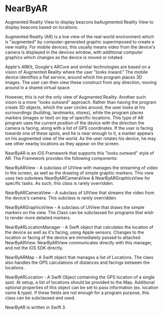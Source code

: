 # NearByAR
Augmented Reality View to display beacons baAugmented Reality View to display beacons based on locations.

Augmented Reality (AR) is a live view of the real-world environment which is "augmented" by computer-generated graphic superimposed to create a new reality. For mobile devices, this usually means video from the device's camera is displayed in the devices window, with additional computer graphics which changes as the device is moved or rotated.

Apple's ARKit, Google's ARCore and similar technologies are based on a vision of Augmented Reality where the user "looks inward." The mobile device identifies a flat service, around which the program places 3D images. The user can then view these construct from any direction, moving around in a shared virtual space.

However, this is not the only view of Augmented Reality.  Another such vision is a more "looks outward" approach.  Rather than having the program create 3D objects, which the user circles around, the user looks at his surroundings (building, landmarks, stores), while the program places markers (images or text) on top of specific locations.   This type of AR program uses the current position of the device with the direction the camera is facing, along with a list of GPS coordinates.  If the user is facing towards one of these spots, and he is near enough to it, a marker appears on his augmented view of the world.  As the user rotates his device, he may see other nearby locations as they appear on the screen.

NearByAR is an iOS Framework that supports this "looks outward" style of AR.  The Framework provides the following components:

NearByARView - A subclass of UIView with manages the streaming of video to the screen, as well as the drawing of simple graphic markers.  This view uses two subviews NearByARCameraView & NearByARGraphicsView for specific tasks. As such, this class is rarely overridden.

NearByARCameraView - A subclass of UIView that streams the video from the device's camera. This subclass is rarely overridden.

NearByARGraphicsView - A subclass of UIView that draws the simple markers on the view.  The Class can be subclassed for programs that wish to render more detailed markers.

NearByARLocationManager - A  Swift object that calculates the location of the device as well as it's facing, using Apple sensors. Changes to the location or facing of the device are immediately passed to attached NearByARView.  NearByARView communicates directly with this manager, and not the iOS SDK directly.

NearByARMap - A Swift object that manages a list of Locations. The class also handles the GPS calculations of distances and facings between the locations.

NearByARLocation - A Swift Object containing the GPS location of a single spot. At setup, a list of locations should be provided to the Map. Additional optional properties of this object can be set to pass information (ex. location name & type). If these fields are not enough for a program purpose, this class can be subclassed and used.

NearByAR is written in Swift 3.
